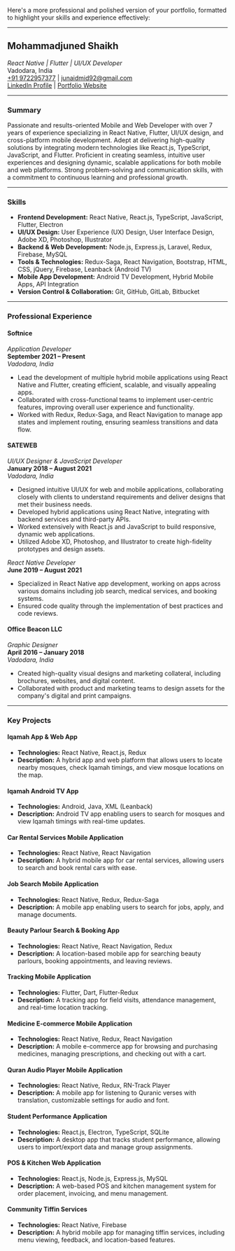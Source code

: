 Here's a more professional and polished version of your portfolio, formatted to highlight your skills and experience effectively:

---

## **Mohammadjuned Shaikh**  
*React Native | Flutter | UI/UX Developer*  
Vadodara, India  
[+91 9722957377](tel:+919722957377) | [junaidmid92@gmail.com](mailto:junaidmid92@gmail.com)  
[LinkedIn Profile](https://www.linkedin.com/in/mohammadjuned-shaikh-94ba6a141/) | [Portfolio Website](#)  

---

### **Summary**

Passionate and results-oriented Mobile and Web Developer with over 7 years of experience specializing in React Native, Flutter, UI/UX design, and cross-platform mobile development. Adept at delivering high-quality solutions by integrating modern technologies like React.js, TypeScript, JavaScript, and Flutter. Proficient in creating seamless, intuitive user experiences and designing dynamic, scalable applications for both mobile and web platforms. Strong problem-solving and communication skills, with a commitment to continuous learning and professional growth.

---

### **Skills**

- **Frontend Development:** React Native, React.js, TypeScript, JavaScript, Flutter, Electron  
- **UI/UX Design:** User Experience (UX) Design, User Interface Design, Adobe XD, Photoshop, Illustrator  
- **Backend & Web Development:** Node.js, Express.js, Laravel, Redux, Firebase, MySQL  
- **Tools & Technologies:** Redux-Saga, React Navigation, Bootstrap, HTML, CSS, jQuery, Firebase, Leanback (Android TV)  
- **Mobile App Development:** Android TV Development, Hybrid Mobile Apps, API Integration  
- **Version Control & Collaboration:** Git, GitHub, GitLab, Bitbucket

---

### **Professional Experience**

#### **Softnice**  
*Application Developer*  
**September 2021 – Present**  
*Vadodara, India*  
- Lead the development of multiple hybrid mobile applications using React Native and Flutter, creating efficient, scalable, and visually appealing apps.  
- Collaborated with cross-functional teams to implement user-centric features, improving overall user experience and functionality.  
- Worked with Redux, Redux-Saga, and React Navigation to manage app states and implement routing, ensuring seamless transitions and data flow.

#### **SATEWEB**  
*UI/UX Designer & JavaScript Developer*  
**January 2018 – August 2021**  
*Vadodara, India*  
- Designed intuitive UI/UX for web and mobile applications, collaborating closely with clients to understand requirements and deliver designs that met their business needs.  
- Developed hybrid applications using React Native, integrating with backend services and third-party APIs.  
- Worked extensively with React.js and JavaScript to build responsive, dynamic web applications.  
- Utilized Adobe XD, Photoshop, and Illustrator to create high-fidelity prototypes and design assets.

*React Native Developer*  
**June 2019 – August 2021**  
- Specialized in React Native app development, working on apps across various domains including job search, medical services, and booking systems.  
- Ensured code quality through the implementation of best practices and code reviews.

#### **Office Beacon LLC**  
*Graphic Designer*  
**April 2016 – January 2018**  
*Vadodara, India*  
- Created high-quality visual designs and marketing collateral, including brochures, websites, and digital content.  
- Collaborated with product and marketing teams to design assets for the company's digital and print campaigns.

---

### **Key Projects**

#### **Iqamah App & Web App**  
- **Technologies:** React Native, React.js, Redux  
- **Description:** A hybrid app and web platform that allows users to locate nearby mosques, check Iqamah timings, and view mosque locations on the map.

#### **Iqamah Android TV App**  
- **Technologies:** Android, Java, XML (Leanback)  
- **Description:** Android TV app enabling users to search for mosques and view Iqamah timings with real-time updates.

#### **Car Rental Services Mobile Application**  
- **Technologies:** React Native, React Navigation  
- **Description:** A hybrid mobile app for car rental services, allowing users to search and book rental cars with ease.

#### **Job Search Mobile Application**  
- **Technologies:** React Native, Redux, Redux-Saga  
- **Description:** A mobile app enabling users to search for jobs, apply, and manage documents.

#### **Beauty Parlour Search & Booking App**  
- **Technologies:** React Native, React Navigation, Redux  
- **Description:** A location-based mobile app for searching beauty parlours, booking appointments, and leaving reviews.

#### **Tracking Mobile Application**  
- **Technologies:** Flutter, Dart, Flutter-Redux  
- **Description:** A tracking app for field visits, attendance management, and real-time location tracking.

#### **Medicine E-commerce Mobile Application**  
- **Technologies:** React Native, Redux, React Navigation  
- **Description:** A mobile e-commerce app for browsing and purchasing medicines, managing prescriptions, and checking out with a cart.

#### **Quran Audio Player Mobile Application**  
- **Technologies:** React Native, Redux, RN-Track Player  
- **Description:** A mobile app for listening to Quranic verses with translation, customizable settings for audio and font.

#### **Student Performance Application**  
- **Technologies:** React.js, Electron, TypeScript, SQLite  
- **Description:** A desktop app that tracks student performance, allowing users to import/export data and manage group assignments.

#### **POS & Kitchen Web Application**  
- **Technologies:** React.js, Node.js, Express.js, MySQL  
- **Description:** A web-based POS and kitchen management system for order placement, invoicing, and menu management.

#### **Community Tiffin Services**  
- **Technologies:** React Native, Firebase  
- **Description:** A hybrid mobile app for managing tiffin services, including menu viewing, feedback, and location-based features.
